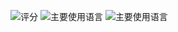 <!--![winddyhe's github stats](https://github-readme-stats.vercel.app/api?username=winddyhe&hide_title=false&hide_border=true&show_icons=true&include_all_commits=true&line_height=21&theme=dracula)-->
![评分](https://github-readme-stats.vercel.app/api?username=brunomikoski&show_icons=tru&theme=dracula)
![主要使用语言](https://github-readme-stats.vercel.app/api/top-langs/?username=winddyhe&hide_title=false&hide_border=true&layout=compact&theme=dracula)
![主要使用语言](https://github-profile-trophy.vercel.app/?username=winddyhe&theme=flat&no-frame=true&margin-w=30)


<!--
**winddyhe/winddyhe** is a ✨ _special_ ✨ repository because its `README.md` (this file) appears on your GitHub profile.

Here are some ideas to get you started:

- 🔭 I’m currently working on ...
- 🌱 I’m currently learning ...
- 👯 I’m looking to collaborate on ...
- 🤔 I’m looking for help with ...
- 💬 Ask me about ...
- 📫 How to reach me: ...
- 😄 Pronouns: ...
- ⚡ Fun fact: ...
-->
